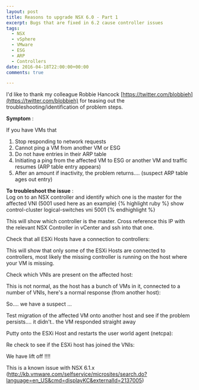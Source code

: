 ```yaml
---
layout: post
title: Reasons to upgrade NSX 6.0 - Part 1
excerpt: Bugs that are fixed in 6.2 cause controller issues
tags: 
  - NSX
  - vSphere
  - VMware
  - ESG
  - ARP
  - Controllers
date: 2016-04-18T22:00:00+00:00
comments: true

---
```


I'd like to thank my colleague Robbie Hancock [https://twitter.com/blobbieh](https://twitter.com/blobbieh) for teasing out the troubleshooting/identification of problem steps.


**Symptom** :

If you have VMs that

<OL>
<LI>Stop responding to network requests</LI>
<LI>Cannot ping a VM from another VM or ESG</LI>
<LI>Do not have entries in their ARP table</LI>
<LI>Initiating a ping from the affected VM to ESG or another VM and traffic resumes (ARP table entry appears)</LI>
<LI>After an amount if inactivity, the problem returns.... (suspect ARP table ages out entry)</LI>
</OL>

**To troubleshoot the issue** :  
Log on to an NSX controller and identify which one is the master for the affected VNI (5001 used here as an example)
{% highlight ruby %}
show control-cluster logical-switches vni 5001
{% endhighlight %}

This will show which controller is the master.  Cross reference this IP with the relevant NSX Controller in vCenter and ssh into that one.  
 
Check that all ESXi Hosts have a connection to controllers:  

This will show that only some of the ESXi Hosts are connected to controllers, most likely the missing controller is running on the host where your VM is missing.

Check which VNIs are present on the affected host:

This is not normal, as the host has a bunch of VMs in it, connected to a number of VNIs, here's a normal response (from another host):

 
So.... we have a suspect  ...
 
Test migration of the affected VM onto another host and see if the problem persists.... it didn't.. the VM responded straight away 
 
Putty onto the ESXi Host and restarts the user world agent (netcpa):

 
Re check to see if the ESXi host has joined the VNIs:

 
We have lift off !!!!
 
This is a known issue with NSX 6.1.x (http://kb.vmware.com/selfservice/microsites/search.do?language=en_US&cmd=displayKC&externalId=2137005)

